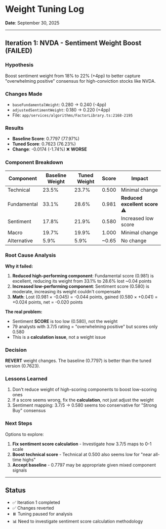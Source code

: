 # Weight Tuning Log
**Date**: September 30, 2025

---

## Iteration 1: NVDA - Sentiment Weight Boost (FAILED)

### Hypothesis
Boost sentiment weight from 18% to 22% (+4pp) to better capture "overwhelming positive" consensus for high-conviction stocks like NVDA.

### Changes Made
- `baseFundamentalWeight`: 0.280 → 0.240 (-4pp)
- `adjustedSentimentWeight`: 0.180 → 0.220 (+4pp)
- File: `app/services/algorithms/FactorLibrary.ts:2168-2195`

### Results
- **Baseline Score**: 0.7797 (77.97%)
- **Tuned Score**: 0.7623 (76.23%)
- **Change**: -0.0174 (-1.74%) ❌ **WORSE**

### Component Breakdown

| Component | Baseline Weight | Tuned Weight | Score | Impact |
|-----------|----------------|--------------|-------|--------|
| Technical | 23.5% | 23.7% | 0.500 | Minimal change |
| Fundamental | 33.1% | 28.6% | 0.981 | **Reduced excellent score** ⚠️ |
| Sentiment | 17.8% | 21.9% | 0.580 | Increased low score |
| Macro | 19.7% | 19.9% | 1.000 | Minimal change |
| Alternative | 5.9% | 5.9% | ~0.65 | No change |

### Root Cause Analysis

**Why it failed:**
1. **Reduced high-performing component**: Fundamental score (0.981) is excellent, reducing its weight from 33.1% to 28.6% lost ~0.04 points
2. **Increased low-performing component**: Sentiment score (0.580) is moderate, increasing its weight couldn't compensate
3. **Math**: Lost (0.981 × -0.045) = -0.044 points, gained (0.580 × +0.041) = +0.024 points, net = -0.020 points

**The real problem:**
- Sentiment **SCORE** is too low (0.580), not the weight
- 79 analysts with 3.7/5 rating = "overwhelming positive" but scores only 0.580
- This is a **calculation issue**, not a weight issue

### Decision
**REVERT** weight changes. The baseline (0.7797) is better than the tuned version (0.7623).

### Lessons Learned
1. Don't reduce weight of high-scoring components to boost low-scoring ones
2. If a score seems wrong, fix the **calculation**, not just adjust the weight
3. Sentiment mapping: 3.7/5 → 0.580 seems too conservative for "Strong Buy" consensus

### Next Steps
Options to explore:
1. **Fix sentiment score calculation** - Investigate how 3.7/5 maps to 0-1 scale
2. **Boost technical score** - Technical at 0.500 also seems low for "near all-time highs"
3. **Accept baseline** - 0.7797 may be appropriate given mixed component signals

---

## Status
- ✅ Iteration 1 completed
- ✅ Changes reverted
- ⏸️ Tuning paused for analysis
- 📊 Need to investigate sentiment score calculation methodology
